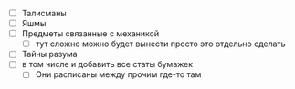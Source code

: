 - [ ] Талисманы
- [ ] Яшмы
- [ ] Предметы связанные с механикой
	- [ ] тут сложно можно будет вынести просто это отдельно сделать
- [ ] Тайны разума
- [ ] в том числе и добавить все статы бумажек
	- [ ] Они расписаны между прочим где-то там